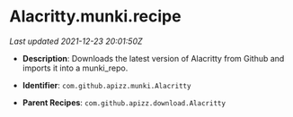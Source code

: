 # Alacritty.munki.recipe

_Last updated 2021-12-23 20:01:50Z_

- **Description**: Downloads the latest version of Alacritty from Github and imports it into a munki_repo.

- **Identifier**: `com.github.apizz.munki.Alacritty`

- **Parent Recipes**: `com.github.apizz.download.Alacritty`
